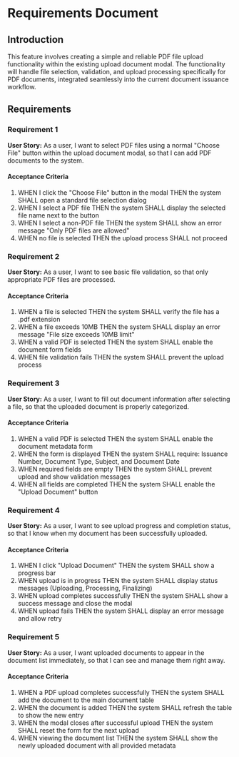 # Requirements Document

## Introduction

This feature involves creating a simple and reliable PDF file upload functionality within the existing upload document modal. The functionality will handle file selection, validation, and upload processing specifically for PDF documents, integrated seamlessly into the current document issuance workflow.

## Requirements

### Requirement 1

**User Story:** As a user, I want to select PDF files using a normal "Choose File" button within the upload document modal, so that I can add PDF documents to the system.

#### Acceptance Criteria

1. WHEN I click the "Choose File" button in the modal THEN the system SHALL open a standard file selection dialog
2. WHEN I select a PDF file THEN the system SHALL display the selected file name next to the button
3. WHEN I select a non-PDF file THEN the system SHALL show an error message "Only PDF files are allowed"
4. WHEN no file is selected THEN the upload process SHALL not proceed

### Requirement 2

**User Story:** As a user, I want to see basic file validation, so that only appropriate PDF files are processed.

#### Acceptance Criteria

1. WHEN a file is selected THEN the system SHALL verify the file has a .pdf extension
2. WHEN a file exceeds 10MB THEN the system SHALL display an error message "File size exceeds 10MB limit"
3. WHEN a valid PDF is selected THEN the system SHALL enable the document form fields
4. WHEN file validation fails THEN the system SHALL prevent the upload process

### Requirement 3

**User Story:** As a user, I want to fill out document information after selecting a file, so that the uploaded document is properly categorized.

#### Acceptance Criteria

1. WHEN a valid PDF is selected THEN the system SHALL enable the document metadata form
2. WHEN the form is displayed THEN the system SHALL require: Issuance Number, Document Type, Subject, and Document Date
3. WHEN required fields are empty THEN the system SHALL prevent upload and show validation messages
4. WHEN all fields are completed THEN the system SHALL enable the "Upload Document" button

### Requirement 4

**User Story:** As a user, I want to see upload progress and completion status, so that I know when my document has been successfully uploaded.

#### Acceptance Criteria

1. WHEN I click "Upload Document" THEN the system SHALL show a progress bar
2. WHEN upload is in progress THEN the system SHALL display status messages (Uploading, Processing, Finalizing)
3. WHEN upload completes successfully THEN the system SHALL show a success message and close the modal
4. WHEN upload fails THEN the system SHALL display an error message and allow retry

### Requirement 5

**User Story:** As a user, I want uploaded documents to appear in the document list immediately, so that I can see and manage them right away.

#### Acceptance Criteria

1. WHEN a PDF upload completes successfully THEN the system SHALL add the document to the main document table
2. WHEN the document is added THEN the system SHALL refresh the table to show the new entry
3. WHEN the modal closes after successful upload THEN the system SHALL reset the form for the next upload
4. WHEN viewing the document list THEN the system SHALL show the newly uploaded document with all provided metadata